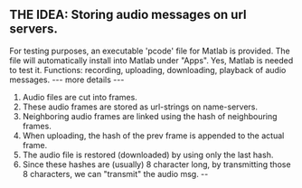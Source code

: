 THE IDEA: Storing audio messages on url servers.
--
For testing purposes, an executable 'pcode' file for Matlab is provided.
The file will automatically install into Matlab under "Apps".
Yes, Matlab is needed to test it.
Functions: recording, uploading, downloading, playback of audio messages.
--- more details ---
1. Audio files are cut into frames. 
2. These audio frames are stored as url-strings on name-servers.
3. Neighboring audio frames are linked using the hash of neighbouring frames.
4. When uploading, the hash of the prev frame is appended to the actual frame.
5. The audio file is restored (downloaded) by using only the last hash.
6. Since these hashes are (usually) 8 character long,
by transmitting those 8 characters, we can "transmit" the audio msg.
--
